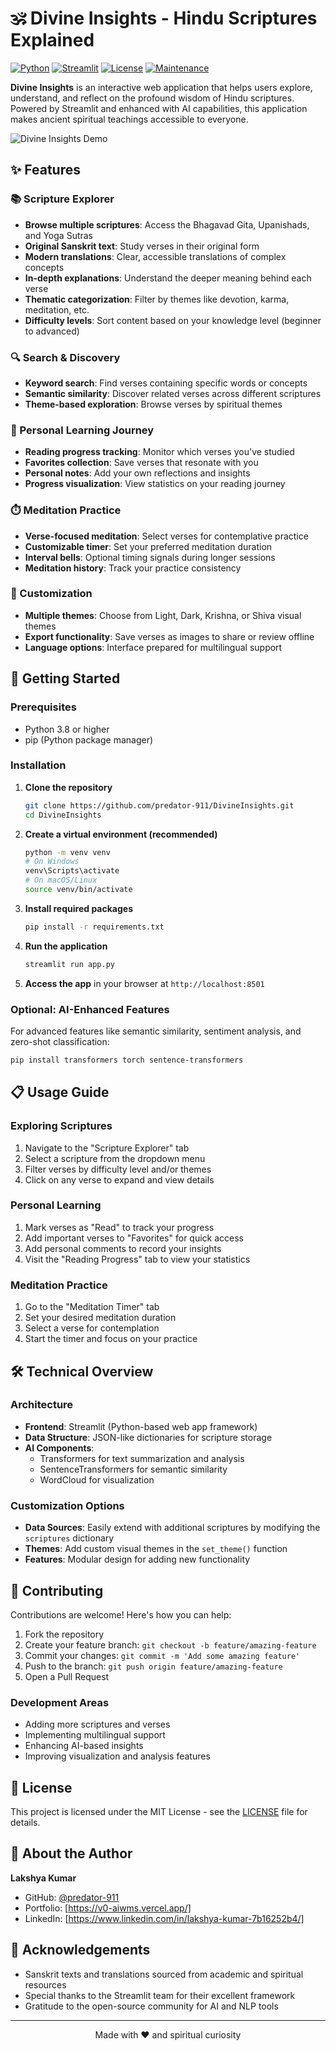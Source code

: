 # 🕉️ Divine Insights - Hindu Scriptures Explained

[![Python](https://img.shields.io/badge/Python-3.8%2B-blue.svg)](https://www.python.org/downloads/)
[![Streamlit](https://img.shields.io/badge/Streamlit-1.20.0%2B-FF4B4B.svg)](https://streamlit.io/)
[![License](https://img.shields.io/badge/License-MIT-green.svg)](https://opensource.org/licenses/MIT)
[![Maintenance](https://img.shields.io/badge/Maintained-Yes-brightgreen.svg)](https://github.com/predator-911/DivineInsights)

**Divine Insights** is an interactive web application that helps users explore, understand, and reflect on the profound wisdom of Hindu scriptures. Powered by Streamlit and enhanced with AI capabilities, this application makes ancient spiritual teachings accessible to everyone.

![Divine Insights Demo](https://raw.githubusercontent.com/predator-911/DivineInsights/main/assets/demo.png)

## ✨ Features

### 📚 Scripture Explorer
- **Browse multiple scriptures**: Access the Bhagavad Gita, Upanishads, and Yoga Sutras
- **Original Sanskrit text**: Study verses in their original form
- **Modern translations**: Clear, accessible translations of complex concepts
- **In-depth explanations**: Understand the deeper meaning behind each verse
- **Thematic categorization**: Filter by themes like devotion, karma, meditation, etc.
- **Difficulty levels**: Sort content based on your knowledge level (beginner to advanced)

### 🔍 Search & Discovery
- **Keyword search**: Find verses containing specific words or concepts
- **Semantic similarity**: Discover related verses across different scriptures
- **Theme-based exploration**: Browse verses by spiritual themes

### 📝 Personal Learning Journey
- **Reading progress tracking**: Monitor which verses you've studied
- **Favorites collection**: Save verses that resonate with you
- **Personal notes**: Add your own reflections and insights
- **Progress visualization**: View statistics on your reading journey

### ⏱️ Meditation Practice
- **Verse-focused meditation**: Select verses for contemplative practice
- **Customizable timer**: Set your preferred meditation duration
- **Interval bells**: Optional timing signals during longer sessions
- **Meditation history**: Track your practice consistency

### 🎨 Customization
- **Multiple themes**: Choose from Light, Dark, Krishna, or Shiva visual themes
- **Export functionality**: Save verses as images to share or review offline
- **Language options**: Interface prepared for multilingual support

## 🚀 Getting Started

### Prerequisites
- Python 3.8 or higher
- pip (Python package manager)

### Installation

1. **Clone the repository**
   ```bash
   git clone https://github.com/predator-911/DivineInsights.git
   cd DivineInsights
   ```

2. **Create a virtual environment (recommended)**
   ```bash
   python -m venv venv
   # On Windows
   venv\Scripts\activate
   # On macOS/Linux
   source venv/bin/activate
   ```

3. **Install required packages**
   ```bash
   pip install -r requirements.txt
   ```

4. **Run the application**
   ```bash
   streamlit run app.py
   ```

5. **Access the app** in your browser at `http://localhost:8501`

### Optional: AI-Enhanced Features

For advanced features like semantic similarity, sentiment analysis, and zero-shot classification:

```bash
pip install transformers torch sentence-transformers
```

## 📋 Usage Guide

### Exploring Scriptures
1. Navigate to the "Scripture Explorer" tab
2. Select a scripture from the dropdown menu
3. Filter verses by difficulty level and/or themes
4. Click on any verse to expand and view details

### Personal Learning
1. Mark verses as "Read" to track your progress
2. Add important verses to "Favorites" for quick access
3. Add personal comments to record your insights
4. Visit the "Reading Progress" tab to view your statistics

### Meditation Practice
1. Go to the "Meditation Timer" tab
2. Set your desired meditation duration
3. Select a verse for contemplation
4. Start the timer and focus on your practice

## 🛠️ Technical Overview

### Architecture
- **Frontend**: Streamlit (Python-based web app framework)
- **Data Structure**: JSON-like dictionaries for scripture storage
- **AI Components**: 
  - Transformers for text summarization and analysis
  - SentenceTransformers for semantic similarity
  - WordCloud for visualization

### Customization Options
- **Data Sources**: Easily extend with additional scriptures by modifying the `scriptures` dictionary
- **Themes**: Add custom visual themes in the `set_theme()` function
- **Features**: Modular design for adding new functionality

## 🤝 Contributing

Contributions are welcome! Here's how you can help:

1. Fork the repository
2. Create your feature branch: `git checkout -b feature/amazing-feature`
3. Commit your changes: `git commit -m 'Add some amazing feature'`
4. Push to the branch: `git push origin feature/amazing-feature`
5. Open a Pull Request

### Development Areas
- Adding more scriptures and verses
- Implementing multilingual support
- Enhancing AI-based insights
- Improving visualization and analysis features

## 📜 License

This project is licensed under the MIT License - see the [LICENSE](LICENSE) file for details.

## 👤 About the Author

**Lakshya Kumar**

- GitHub: [@predator-911](https://github.com/predator-911)
- Portfolio: [https://v0-aiwms.vercel.app/]
- LinkedIn: [https://www.linkedin.com/in/lakshya-kumar-7b16252b4/]

## 🙏 Acknowledgements

- Sanskrit texts and translations sourced from academic and spiritual resources
- Special thanks to the Streamlit team for their excellent framework
- Gratitude to the open-source community for AI and NLP tools

---

<p align="center">
  Made with ❤️ and spiritual curiosity
</p>
